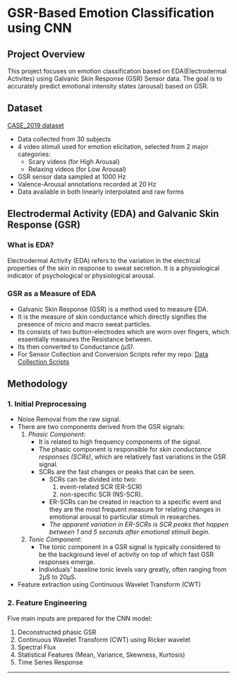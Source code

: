 # GSR-Based Emotion Classification using CNN

## Project Overview
This project focuses on emotion classification based on EDA(Electrodermal Activites) using Galvanic Skin Response (GSR) Sensor data. The goal is to accurately predict emotional intensity states (arousal) based on GSR.

## Dataset
[CASE_2019 dataset](https://springernature.figshare.com/articles/dataset/CASE_Dataset-full/8869157?backTo=/collections/A_dataset_of_continuous_affect_annotations_and_physiological_signals_for_emotion_analysis/4260668)
- Data collected from 30 subjects
- 4 video stimuli used for emotion elicitation, selected from 2 major categories:
  - Scary videos (for High Arousal)
  - Relaxing videos (for Low Arousal)
- GSR sensor data sampled at 1000 Hz
- Valence-Arousal annotations recorded at 20 Hz
- Data available in both linearly interpolated and raw forms


## Electrodermal Activity (EDA) and Galvanic Skin Response (GSR)

### What is EDA?
Electrodermal Activity (EDA) refers to the variation in the electrical properties of the skin in response to sweat secretion. It is a physiological indicator of psychological or physiological arousal.

### GSR as a Measure of EDA
- Galvanic Skin Response (GSR) is a method used to measure EDA.
- It is the measure of skin conductance which directly signifies the presence of micro and macro sweat particles.
- Its consists of two button-electrodes which are worn over fingers, which essentially measures the Resistance between.
- Its then converted to Conductance *(μS)*.
- For Sensor Collection and Conversion Scripts refer my repo: [Data Collection Scripts](https://github.com/Dhyanesh-Panchal/GSR-Data-Collection-Scripts)


## Methodology

### 1. Initial Preprocessing
- Noise Removal from the raw signal.
- There are two components derived from the GSR signals:
    1. *Phasic Component*:
        - It is related to high frequency components of the signal.
        - The phasic component is responsible for *skin conductance responses (SCRs)*, which are relatively fast variations in the GSR signal.
        - SCRs are the fast changes or peaks that can be seen.
            - SCRs can be divided into two:
                1.  event-related SCR (ER-SCR)
                2.  non-specific SCR (NS-SCR).
            - ER-SCRs can be created in reaction to a specific event and they are the most frequent measure for relating changes in emotional arousal to particular stimuli in researches.
            - *The apparent variation in ER-SCRs is SCR peaks that happen between 1 and 5 seconds after emotional stimuli begin.*
    2. *Tonic Component*:
        - The tonic component in a GSR signal is typically considered to be the background level of activity on top of which fast GSR responses emerge.
        - Individuals' baseline tonic levels vary greatly, often ranging from 2µS to 20µS.
- Feature extraction using Continuous Wavelet Transform (CWT)

### 2. Feature Engineering
Five main inputs are prepared for the CNN model:
1. Deconstructed phasic GSR
2. Continuous Wavelet Transform (CWT) using Ricker wavelet
3. Spectral Flux
4. Statistical Features (Mean, Variance, Skewness, Kurtosis)
5. Time Series Response

<!-- ### 3. Model Architecture
- 5-layer CNN
- 3 Convolution-Max-Pooling layers
- 2 Dense layers (including output layer)

### 4. Training and Evaluation
- Labels (valence-arousal) classified using 1D K-means
- Model output: 2 values (Valence and Arousal)

## Results
(To be added after model training and evaluation)

## Future Work
- Explore additional feature extraction techniques
- Experiment with different CNN architectures
- Incorporate other physiological signals for improved accuracy -->

<!-- ## References
(Add relevant papers and resources) -->

---

<!-- Original Content (for reference)
# Summary for preprocessing of the Data.

# Dataset Description
#### CASE Dataset description:
- [CASE_2019](https://springernature.figshare.com/articles/dataset/CASE_Dataset-full/8869157?backTo=/collections/A_dataset_of_continuous_affect_annotations_and_physiological_signals_for_emotion_analysis/4260668) is collected on 30 subjects with various sensors (one of them is GSR) on 12 different videos.
- Data is available in linearly interpolated and raw form.
- Sensor data is of 1000 Hz and annotation data (Valence Arousal) is of 20Hz


---
### Insights on GSR Sensor and EDA
- It measures the EDA activities, i.e. it measures the Skin Conductance(μS) which is directly influenced by dermal(sweat) activities.
- GSR is one of the sensors usually used with other physiological sensors due to its insufficient data provision on valance level.
- GSR data is a time series data.
- Simply, it provides data related to sensitivity/intensity of the emotion rather than taste of the emotion.
- But the paper suggests that GSR alone can provide up to 99.44% accuracy for (happy-sad classification).  

---
### Model used and Features required from the data
- Convolutional Neural Network(CNN) is used for classifying.
- Our Labels (valence-arousal) are also classified using 1d K-means.  (Mapping Function pg.no:22)
- **Features of GSR Signal**:
    - There are two components derived from the GSR signals: tonic that is related to the slow changes and phasic connected to the rapid change
    1. *Phasic Component*:
        - It is related to Fast changes of the data.
        - The phasic component is responsible for *skin conductance responses (SCRs)*, which are relatively fast variations in the GSR signal (order of seconds).
        - SCRs are the fast changes or peaks that can be seen.
            - SCRs can be divided into two:
                1.  event-related SCR (ER-SCR)
                2.  non-specific SCR (NS-SCR).
            - ER-SCRs can be created in reaction to a specific event and they are the most frequent measure for relating changes in emotional arousal to particular stimuli in researches.
            - *The apparent variation in ER-SCRs is SCR peaks that happen between 1 and 5 seconds after emotional stimuli begin.*
    2. *Tonic Component*:
        - The tonic component in a GSR signal is typically considered to be the background level of activity on top of which fast GSR responses emerge.
        - Individuals' baseline tonic levels vary greatly, often ranging from 2µS to 20µS.


- Also for the destructuring of the faetures from the Time-Series, Wavelet transform is a key technique, which I tried to explore and honestly got lost :)
- My Notes on **Continous Wavelet Transform(CWT)** is in [Notes.ipynb](./Notes.ipynb)

#### Training phase
- The CNN network is a 5-layer network that includes three packed Convolution-Max-Pooling layers and two Dense layers at the end that are the layer of outputs.
- In total 5 inputs are given to CNN model:
    1. Deconstructed phasic GSR
    2. Continous Wavelet Transform (CWT) using ricker (Mexican Hat wavelet).
    3. Spectral Flux (not explored yet)
    4. Stastical Features:
        - Mean
        - Variance
        - Skewness
        - Kurtosis
    5. Time Series Responce (not explored yet).
- Output is 2 values: Valence-Arousal.
-->